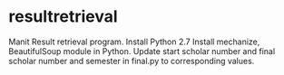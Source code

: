 # resultretrieval
Manit Result retrieval program. 
Install Python 2.7
Install mechanize, BeautifulSoup module in Python. 
Update start scholar number and final scholar number and semester in final.py to corresponding values. 
